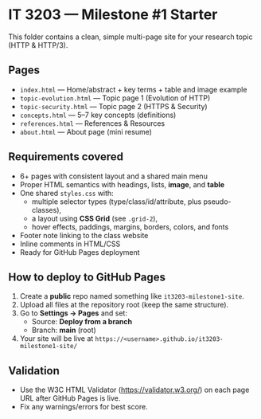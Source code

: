 
# IT 3203 — Milestone #1 Starter

This folder contains a clean, simple multi-page site for your research topic (HTTP & HTTP/3).

## Pages
- `index.html` — Home/abstract + key terms + table and image example
- `topic-evolution.html` — Topic page 1 (Evolution of HTTP)
- `topic-security.html` — Topic page 2 (HTTPS & Security)
- `concepts.html` — 5–7 key concepts (definitions)
- `references.html` — References & Resources
- `about.html` — About page (mini resume)

## Requirements covered
- 6+ pages with consistent layout and a shared main menu
- Proper HTML semantics with headings, lists, **image**, and **table**
- One shared `styles.css` with:
  - multiple selector types (type/class/id/attribute, plus pseudo-classes),
  - a layout using **CSS Grid** (see `.grid-2`),
  - hover effects, paddings, margins, borders, colors, and fonts
- Footer note linking to the class website
- Inline comments in HTML/CSS
- Ready for GitHub Pages deployment

## How to deploy to GitHub Pages
1. Create a **public** repo named something like `it3203-milestone1-site`.
2. Upload all files at the repository root (keep the same structure).
3. Go to **Settings → Pages** and set:
   - Source: **Deploy from a branch**
   - Branch: **main** (root)
4. Your site will be live at `https://<username>.github.io/it3203-milestone1-site/`

## Validation
- Use the W3C HTML Validator (https://validator.w3.org/) on each page URL after GitHub Pages is live.
- Fix any warnings/errors for best score.
